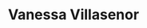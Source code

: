 ---
layout: detail
id: '04'
title: Vanessa Villasenor
first_name: Vanessa
last_name: Villasenor
twitter: https://twitter.com/cmykw_
assets:
  img: ./img/000-4.jpg
quote: |
  “#000”, or BLACK, is a collection of photos curated to express the cultural appreciation of the women owning their true self through.
# injectAllPosts: true
---